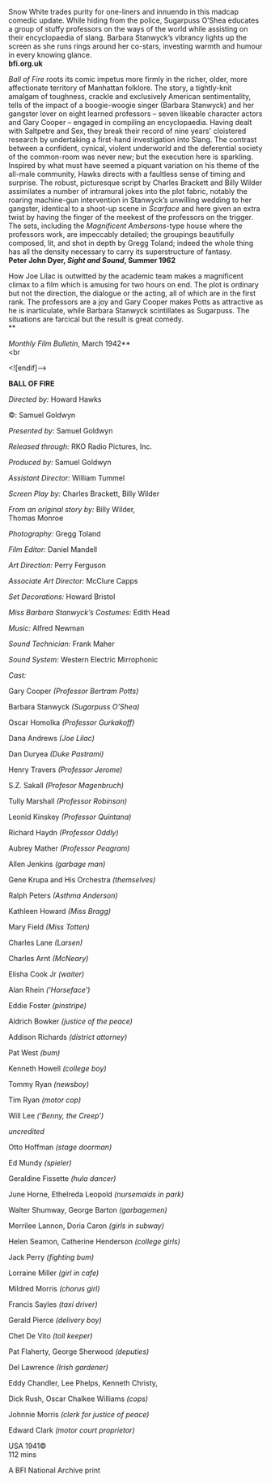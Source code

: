 
Snow White trades purity for one-liners and innuendo in this madcap comedic update. While hiding from the police, Sugarpuss O’Shea educates a group of stuffy professors on the ways of the world while assisting on their encyclopaedia of slang. Barbara Stanwyck’s vibrancy lights up the screen as she runs rings around her co-stars, investing warmth and humour in every knowing glance.  
**bfi.org.uk**

_Ball of Fire_ roots its comic impetus more firmly in the richer, older, more affectionate territory of Manhattan folklore. The story, a tightly-knit amalgam of toughness, crackle and exclusively American sentimentality, tells of the impact of a boogie-woogie singer (Barbara Stanwyck) and her gangster lover on eight learned professors – seven likeable character actors and Gary Cooper – engaged in compiling an encyclopaedia. Having dealt with Saltpetre and Sex, they break their record of nine years' cloistered research by undertaking a first-hand investigation into Slang. The contrast between a confident, cynical, violent underworld and the deferential society of the common-room was never new; but the execution here is sparkling. Inspired by what must have seemed a piquant variation on his theme of the all-male community, Hawks directs with a faultless sense of timing and surprise. The robust, picturesque script by Charles Brackett and Billy Wilder assimilates a number of intramural jokes into the plot fabric, notably the roaring machine-gun intervention in Stanwyck’s unwilling wedding to her gangster, identical to a shoot-up scene in _Scarface_ and here given an extra twist by having the finger of the meekest of the professors on the trigger. The sets, including the _Magnificent Ambersons_-type house where the professors work, are impeccably detailed; the groupings beautifully composed, lit, and shot in depth by Gregg Toland; indeed the whole thing has all the density necessary to carry its superstructure of fantasy.  
**Peter John Dyer, _Sight and Sound_, Summer 1962**

How Joe Lilac is outwitted by the academic team makes a magnificent climax to a film which is amusing for two hours on end. The plot is ordinary but not the direction, the dialogue or the acting, all of which are in the first rank. The professors are a joy and Gary Cooper makes Potts as attractive as he is inarticulate, while Barbara Stanwyck scintillates as Sugarpuss. The situations are farcical but the result is great comedy.  
**

_Monthly Film Bulletin_, March 1942**
<br><br

<![endif]-->

**BALL OF FIRE**<br>

_Directed by:_ Howard Hawks<br>

©: Samuel Goldwyn<br>

_Presented by:_ Samuel Goldwyn<br>

_Released through:_ RKO Radio Pictures, Inc.<br>

_Produced by:_ Samuel Goldwyn<br>

_Assistant Director:_ William Tummel<br>

_Screen Play by:_ Charles Brackett, Billy Wilder<br>

_From an original story by:_ Billy Wilder,  
Thomas Monroe<br>

_Photography:_ Gregg Toland<br>

_Film Editor:_ Daniel Mandell<br>

_Art Direction:_ Perry Ferguson<br>

_Associate Art Director:_ McClure Capps<br>

_Set Decorations:_ Howard Bristol<br>

_Miss Barbara Stanwyck’s Costumes:_ Edith Head<br>

_Music:_ Alfred Newman<br>

_Sound Technician:_ Frank Maher<br>

_Sound System:_ Western Electric Mirrophonic<br>

_Cast:_<br>

Gary Cooper _(Professor Bertram Potts)_<br>

Barbara Stanwyck _(Sugarpuss O’Shea)_<br>

Oscar Homolka _(Professor Gurkakoff)_<br>

Dana Andrews _(Joe Lilac)_<br>

Dan Duryea _(Duke Pastrami)_<br>

Henry Travers _(Professor Jerome)_<br>

S.Z. Sakall _(Profesor Magenbruch)_<br>

Tully Marshall _(Professor Robinson)_<br>

Leonid Kinskey _(Professor Quintana)_<br>

Richard Haydn _(Professor Oddly)_<br>

Aubrey Mather _(Professor Peagram)_<br>

Allen Jenkins _(garbage man)_<br>

Gene Krupa and His Orchestra _(themselves)_<br>

Ralph Peters _(Asthma Anderson)_<br>

Kathleen Howard _(Miss Bragg)_<br>

Mary Field _(Miss Totten)_<br>

Charles Lane _(Larsen)_<br>

Charles Arnt _(McNeary)_<br>

Elisha Cook Jr _(waiter)_<br>

Alan Rhein _(‘Horseface’)_<br>

Eddie Foster _(pinstripe)_<br>

Aldrich Bowker _(justice of the peace)_<br>

Addison Richards _(district attorney)_<br>

Pat West _(bum)_<br>

Kenneth Howell _(college boy)_<br>

Tommy Ryan _(newsboy)_<br>

Tim Ryan _(motor cop)_<br>

Will Lee _(‘Benny, the Creep’)_<br>

_uncredited_<br>

Otto Hoffman _(stage doorman)_<br>

Ed Mundy _(spieler)_<br>

Geraldine Fissette _(hula dancer)_<br>

June Horne, Ethelreda Leopold _(nursemaids in park)_<br>

Walter Shumway, George Barton _(garbagemen)_<br>

Merrilee Lannon, Doria Caron _(girls in subway)_<br>

Helen Seamon, Catherine Henderson _(college girls)_<br>

Jack Perry _(fighting bum)_<br>

Lorraine Miller _(girl in cafe)_<br>

Mildred Morris _(chorus girl)_<br>

Francis Sayles _(taxi driver)_<br>

Gerald Pierce _(delivery boy)_<br>

Chet De Vito _(toll keeper)_<br>

Pat Flaherty, George Sherwood _(deputies)_<br>

Del Lawrence _(Irish gardener)_<br>

Eddy Chandler, Lee Phelps, Kenneth Christy,

Dick Rush, Oscar Chalkee Williams _(cops)_<br>

Johnnie Morris _(clerk for justice of peace)_<br>

Edward Clark _(motor court proprietor)_<br>

USA 1941©<br>
  112 mins

A BFI National Archive print<br>
<br>
<!--stackedit_data:
eyJoaXN0b3J5IjpbLTc1NTI4MzI3OSwtMTU1Njc3NDA4Nl19
-->